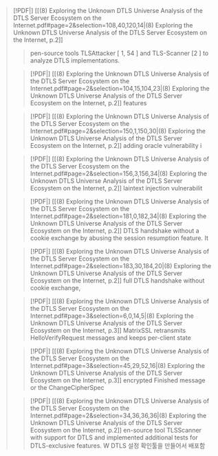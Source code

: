 > [!PDF|] [[(8) Exploring the Unknown DTLS Universe Analysis of the DTLS Server Ecosystem on the Internet.pdf#page=2&selection=108,40,120,14|(8) Exploring the Unknown DTLS Universe Analysis of the DTLS Server Ecosystem on the Internet, p.2]]
> > pen-source tools TLSAttacker [ 1, 54 ] and TLS-Scanner [2 ] to analyze DTLS implementations.
> 
> > [!PDF|] [[(8) Exploring the Unknown DTLS Universe Analysis of the DTLS Server Ecosystem on the Internet.pdf#page=2&selection=104,15,104,23|(8) Exploring the Unknown DTLS Universe Analysis of the DTLS Server Ecosystem on the Internet, p.2]]
> > features
> 
> > [!PDF|] [[(8) Exploring the Unknown DTLS Universe Analysis of the DTLS Server Ecosystem on the Internet.pdf#page=2&selection=150,1,150,30|(8) Exploring the Unknown DTLS Universe Analysis of the DTLS Server Ecosystem on the Internet, p.2]]
> > adding oracle vulnerability i
> 
> > [!PDF|] [[(8) Exploring the Unknown DTLS Universe Analysis of the DTLS Server Ecosystem on the Internet.pdf#page=2&selection=156,3,156,34|(8) Exploring the Unknown DTLS Universe Analysis of the DTLS Server Ecosystem on the Internet, p.2]]
> > laintext injection vulnerabilit
> 
> > [!PDF|] [[(8) Exploring the Unknown DTLS Universe Analysis of the DTLS Server Ecosystem on the Internet.pdf#page=2&selection=181,0,182,34|(8) Exploring the Unknown DTLS Universe Analysis of the DTLS Server Ecosystem on the Internet, p.2]]
> > DTLS handshake without a cookie exchange by abusing the session resumption feature. It
> 
> > [!PDF|] [[(8) Exploring the Unknown DTLS Universe Analysis of the DTLS Server Ecosystem on the Internet.pdf#page=2&selection=183,30,184,20|(8) Exploring the Unknown DTLS Universe Analysis of the DTLS Server Ecosystem on the Internet, p.2]]
> > full DTLS handshake without cookie exchange,
> 
> > [!PDF|] [[(8) Exploring the Unknown DTLS Universe Analysis of the DTLS Server Ecosystem on the Internet.pdf#page=3&selection=6,0,14,5|(8) Exploring the Unknown DTLS Universe Analysis of the DTLS Server Ecosystem on the Internet, p.3]]
> > MatrixSSL retransmits HelloVerifyRequest messages and keeps per-client state
> 
> > [!PDF|] [[(8) Exploring the Unknown DTLS Universe Analysis of the DTLS Server Ecosystem on the Internet.pdf#page=3&selection=45,29,52,16|(8) Exploring the Unknown DTLS Universe Analysis of the DTLS Server Ecosystem on the Internet, p.3]]
> > encrypted Finished message or the ChangeCipherSpec
> 
> > [!PDF|] [[(8) Exploring the Unknown DTLS Universe Analysis of the DTLS Server Ecosystem on the Internet.pdf#page=2&selection=34,36,36,36|(8) Exploring the Unknown DTLS Universe Analysis of the DTLS Server Ecosystem on the Internet, p.2]]
> > en-source tool TLSScanner with support for DTLS and implemented additional tests for DTLS-exclusive features. W
> DTLS 설정 확인툴을 만들어서 배포함

> 